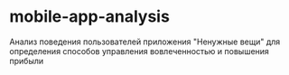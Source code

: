 # mobile-app-analysis
Анализ поведения пользователей приложения "Ненужные вещи" для определения способов управления вовлеченностью и повышения прибыли
